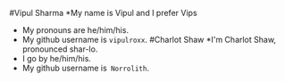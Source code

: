#Vipul Sharma
*My name is Vipul and I prefer Vips
* My pronouns are he/him/his.
* My github username is `vipulroxx`.
#Charlot Shaw
*I'm Charlot Shaw, pronounced shar-lo.
* I go by he/him/his.
* My github username is` Norrolith`.

